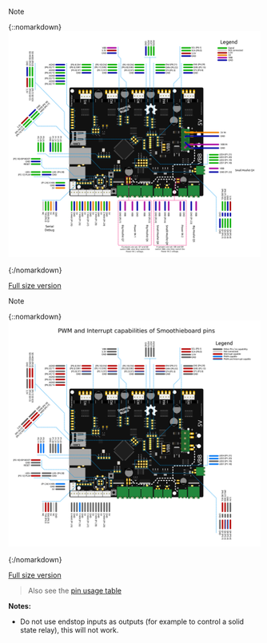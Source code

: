 
> [!NOTE]

{::nomarkdown}
<img src="https://github.com/Bouni/smoothieboard-graphics/blob/master/smoothieboard-wiring.png?raw=true" alt="Smoothieboard Wiring" width=600>

{:/nomarkdown}
> 
[Full size version](https://raw.githubusercontent.com/Bouni/smoothieboard-graphics/master/smoothieboard-wiring.png?raw=true)

> [!NOTE]

{::nomarkdown}
<img src="https://github.com/Bouni/smoothieboard-graphics/blob/master/smoothieboard-pin-capabilities.png?raw=true" alt="Smoothieboard Pin Capabilities" width=600>

{:/nomarkdown}
> 
[Full size version](https://github.com/Bouni/smoothieboard-graphics/blob/master/smoothieboard-pin-capabilities.png?raw=true)
> 
> Also see the [pin usage table](lpc1769-pin-usage)

**Notes:**
- Do not use endstop inputs as outputs (for example to control a solid state relay), this will not work.
